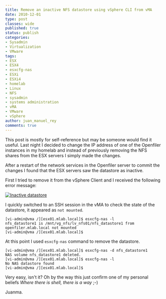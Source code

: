 ```yaml
---
title: Remove an inactive NFS datastore using vSphere CLI from vMA
date: 2010-12-01
type: post
classes: wide
published: true
status: publish
categories:
- Sysadmin
- Virtualization
- VMware
tags:
- ESX
- ESX4
- esxcfg-nas
- ESXi
- ESXi4
- homelab
- Linux
- NFS
- sysadmin
- systems administration
- vMA
- VMware
- vSphere
author: juan_manuel_rey
comments: true
---
```


This post is mostly for self-reference but may be someone would find it useful. Last night I decided to change the IP address of one of the Openfiler instances in my homelab and instead of previously removing the NFS shares from the ESX servers I simply made the changes.

After a restart of the network services in the Openfiler server to commit the changes I found that the ESX servers saw the datastore as inactive.

First I tried to remove it from the vSphere Client and I received the following error message:

[![](/assets/images/inactive_datastore.png "Inactive datastore")]({{site.url}}/assets/images/inactive_datastore.png)

I quickly switched to an SSH session in the vMA to check the state of the datastore, it appeared as `not mounted`.

```text
[vi-admin@vma /][esx01.mlab.local]$ esxcfg-nas -l
nfs_datastore1 is /mnt/vg_nfs/lv_nfs01/nfs_datastore1 from openfiler.mlab.local not mounted
[vi-admin@vma /][esx01.mlab.local]$
```

At this point I used `esxcfg-nas` command to remove the datastore.

```text
[vi-admin@vma /][esx01.mlab.local]$ esxcfg-nas -d nfs_datastore1
NAS volume nfs_datastore1 deleted.
[vi-admin@vma /][esx01.mlab.local]$ esxcfg-nas -l
No NAS datastore found
[vi-admin@vma /][esx01.mlab.local]$
```

Very easy, isn't it? Oh by the way this just confirm one of my personal beliefs *Where there is shell, there is a way* ;-)

Juanma.
